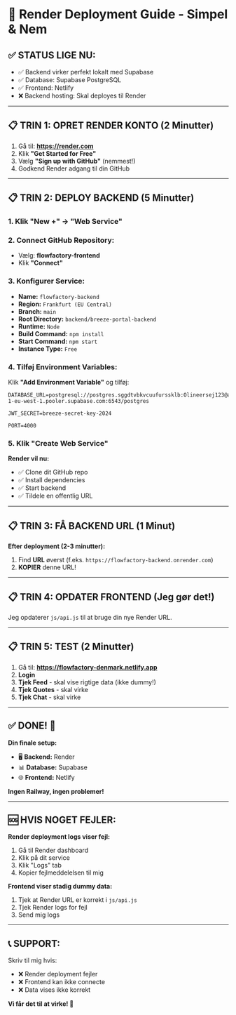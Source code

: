 # 🚀 Render Deployment Guide - Simpel & Nem

## ✅ STATUS LIGE NU:
- ✅ Backend virker perfekt lokalt med Supabase
- ✅ Database: Supabase PostgreSQL
- ✅ Frontend: Netlify
- ❌ Backend hosting: Skal deployes til Render

---

## 📋 TRIN 1: OPRET RENDER KONTO (2 Minutter)

1. Gå til: **https://render.com**
2. Klik **"Get Started for Free"**
3. Vælg **"Sign up with GitHub"** (nemmest!)
4. Godkend Render adgang til din GitHub

---

## 📋 TRIN 2: DEPLOY BACKEND (5 Minutter)

### 1. Klik "New +" → "Web Service"

### 2. Connect GitHub Repository:
- Vælg: **flowfactory-frontend**
- Klik **"Connect"**

### 3. Konfigurer Service:
- **Name:** `flowfactory-backend`
- **Region:** `Frankfurt (EU Central)`
- **Branch:** `main`
- **Root Directory:** `backend/breeze-portal-backend`
- **Runtime:** `Node`
- **Build Command:** `npm install`
- **Start Command:** `npm start`
- **Instance Type:** `Free`

### 4. Tilføj Environment Variables:
Klik **"Add Environment Variable"** og tilføj:

```
DATABASE_URL=postgresql://postgres.sggdtvbkvcuufurssklb:Olineersej123@aws-1-eu-west-1.pooler.supabase.com:6543/postgres

JWT_SECRET=breeze-secret-key-2024

PORT=4000
```

### 5. Klik "Create Web Service"

**Render vil nu:**
- ✅ Clone dit GitHub repo
- ✅ Install dependencies
- ✅ Start backend
- ✅ Tildele en offentlig URL

---

## 📋 TRIN 3: FÅ BACKEND URL (1 Minut)

**Efter deployment (2-3 minutter):**

1. Find **URL** øverst (f.eks. `https://flowfactory-backend.onrender.com`)
2. **KOPIER** denne URL!

---

## 📋 TRIN 4: OPDATER FRONTEND (Jeg gør det!)

Jeg opdaterer `js/api.js` til at bruge din nye Render URL.

---

## 📋 TRIN 5: TEST (2 Minutter)

1. Gå til: **https://flowfactory-denmark.netlify.app**
2. **Login**
3. **Tjek Feed** - skal vise rigtige data (ikke dummy!)
4. **Tjek Quotes** - skal virke
5. **Tjek Chat** - skal virke

---

## ✅ DONE! 🎉

**Din finale setup:**
- 🖥️ **Backend:** Render
- 📊 **Database:** Supabase
- 🌐 **Frontend:** Netlify

**Ingen Railway, ingen problemer!**

---

## 🆘 HVIS NOGET FEJLER:

**Render deployment logs viser fejl:**
1. Gå til Render dashboard
2. Klik på dit service
3. Klik "Logs" tab
4. Kopier fejlmeddelelsen til mig

**Frontend viser stadig dummy data:**
1. Tjek at Render URL er korrekt i `js/api.js`
2. Tjek Render logs for fejl
3. Send mig logs

---

## 📞 SUPPORT:

Skriv til mig hvis:
- ❌ Render deployment fejler
- ❌ Frontend kan ikke connecte
- ❌ Data vises ikke korrekt

**Vi får det til at virke! 🚀**
